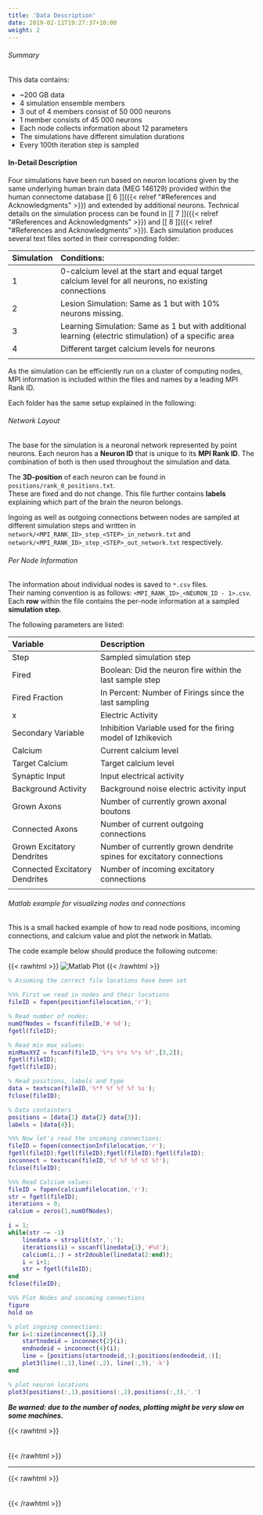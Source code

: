 ```yaml
---
title: 'Data Description'
date: 2019-02-11T19:27:37+10:00
weight: 2
---
```


###### Summary
This data contains:
- ~200 GB data
- 4 simulation ensemble members
- 3 out of 4 members consist of 50 000 neurons
- 1 member consists of 45 000 neurons
- Each node collects information about 12 parameters
- The simulations have different simulation durations
- Every 100th iteration step is sampled

#### In-Detail Description

Four simulations have been run based on neuron locations given by the same underlying human brain data (MEG 146129) provided within the human connectome database [\[ 6 \]]({{< relref "#References and Acknowledgments" >}}) and extended by additional neurons.
Technical details on the simulation process can be found in [\[ 7 \]]({{< relref "#References and Acknowledgments" >}}) and [\[ 8 \]]({{< relref "#References and Acknowledgments" >}}).
Each simulation produces several text files sorted in their corresponding folder:

| Simulation | Conditions: |
| :--   | :-- |
| 1 | 0-calcium level at the start and equal target calcium level for all neurons, no existing connections |
| 2 | Lesion Simulation: Same as 1 but with 10% neurons missing. |
| 3 | Learning Simulation: Same as 1 but with additional learning (electric stimulation) of a specific area |
| 4 | Different target calcium levels for neurons |
|   |   |
  
As the simulation can be efficiently run on a cluster of computing nodes, MPI information is included within the files and names by a leading MPI Rank ID.

Each folder has the same setup explained in the following:

###### Network Layout
The base for the simulation is a neuronal network represented by point neurons.
Each neuron has a **Neuron ID** that is unique to its **MPI Rank ID**. 
The combination of both is then used throughout the simulation and data.

The **3D-position** of each neuron can be found in `positions/rank_0_positions.txt`.  
These are fixed and do not change.
This file further contains **labels** explaining which part of the brain the neuron belongs.

Ingoing as well as outgoing connections between nodes are sampled at different simulation steps and written in `network/<MPI_RANK_ID>_step_<STEP>_in_network.txt` and `network/<MPI_RANK_ID>_step_<STEP>_out_network.txt` respectively.

###### Per Node Information
The information about individual nodes is saved to `*.csv` files.  
Their naming convention is as follows: `<MPI_RANK_ID>_<NEURON_ID - 1>.csv`.  
Each **row** within the file contains the per-node information at a sampled **simulation step**.  

The following parameters are listed:

| Variable | Description |
| :--   | :-- |
| Step  | Sampled simulation step|
| Fired | Boolean: Did the neuron fire within the last sample step |
| Fired Fraction  | In Percent: Number of Firings since the last sampling |
| x | Electric Activity |
| Secondary Variable  | Inhibition Variable used for the firing model of Izhikevich |
| Calcium | Current calcium level|
| Target Calcium | Target calcium level|
| Synaptic Input  | Input electrical activity |
| Background Activity | Background noise electric activity input |
| Grown Axons | Number of currently grown axonal boutons |
| Connected Axons | Number of current outgoing connections |
| Grown Excitatory Dendrites  | Number of currently grown dendrite spines for excitatory connections |
| Connected Excitatory Dendrites  | Number of incoming excitatory connections |
|   |   |

###### Matlab example for visualizing nodes and connections

This is a small hacked example of how to read node positions, incoming connections, and calcium value and plot the network in Matlab.

The code example below should produce the following outcome:

{{< rawhtml >}}
<img src="/matlab.png" alt="Matlab Plot" class="matlab">
{{< /rawhtml >}}

```Matlab
% Assuming the correct file locations have been set

%%% First we read in nodes and their locations
fileID = fopen(positionfilelocation,'r');

% Read number of nodes:
numOfNodes = fscanf(fileID,'# %d');
fgetl(fileID);

% Read min max values:
minMaxXYZ = fscanf(fileID,'%*s %*s %*s %f',[3,2]);
fgetl(fileID);
fgetl(fileID);

% Read positions, labels and type
data = textscan(fileID,'%*f %f %f %f %s');
fclose(fileID);

% Data containters
positions = [data{1} data{2} data{3}];
labels = [data{4}];

%%% Now let's read the incoming connections:
fileID = fopen(connectionInfilelocation,'r');
fgetl(fileID);fgetl(fileID);fgetl(fileID);fgetl(fileID);
inconnect = textscan(fileID,'%f %f %f %f %f');
fclose(fileID);

%%% Read Calcium values:
fileID = fopen(calciumfilelocation,'r');
str = fgetl(fileID);
iterations = 0;
calcium = zeros(1,numOfNodes);

i = 1;
while(str ~= -1)
    linedata = strsplit(str,';');
    iterations(i) = sscanf(linedata{1},'#%d');
    calcium(i,:) = str2double(linedata(2:end));
    i = i+1;
    str = fgetl(fileID);
end
fclose(fileID);

%%% Plot Nodes and incoming connections
figure
hold on

% plot ingoing connections:
for i=1:size(inconnect{1},1)
    startnodeid = inconnect{2}(i);
    endnodeid = inconnect{4}(i);
    line = [positions(startnodeid,:);positions(endnodeid,:)];
    plot3(line(:,1),line(:,2), line(:,3),'-k')
end

% plot neuron locations
plot3(positions(:,1),positions(:,2),positions(:,3),'.')
```
***Be warned: due to the number of nodes, plotting might be very slow on some machines.***

{{< rawhtml >}}
<div style="height:  20px"></div>
{{< /rawhtml >}} 

----------   

{{< rawhtml >}}
<div style="height:  20px"></div>
{{< /rawhtml >}}